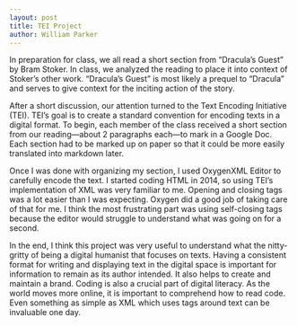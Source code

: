 ```yaml
---
layout: post
title: TEI Project
author: William Parker
---
```


In preparation for class, we all read a short section from “Dracula’s Guest” by Bram Stoker. In class, we analyzed the reading to place it into context of Stoker’s other work. “Dracula’s Guest” is most likely a prequel to “Dracula” and serves to give context for the inciting action of the story. 

After a short discussion, our attention turned to the Text Encoding Initiative (TEI). TEI’s goal is to create a standard convention for encoding texts in a digital format. To begin, each member of the class received a short section from our reading—about 2 paragraphs each—to mark in a Google Doc. Each section had to be marked up on paper so that it could be more easily translated into markdown later.

Once I was done with organizing my section, I used OxygenXML Editor to carefully encode the text. I started coding HTML in 2014, so using TEI’s implementation of XML was very familiar to me. Opening and closing tags was a lot easier than I was expecting. Oxygen did a good job of taking care of that for me. I think the most frustrating part was using self-closing tags because the editor would struggle to understand what was going on for a second.

In the end, I think this project was very useful to understand what the nitty-gritty of being a digital humanist that focuses on texts. Having a consistent format for writing and displaying text in the digital space is important for information to remain as its author intended. It also helps to create and maintain a brand.  Coding is also a crucial part of digital literacy. As the world moves more online, it is important to comprehend how to read code. Even something as simple as XML which uses tags around text can be invaluable one day.
